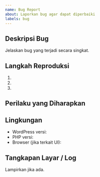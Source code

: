 ```yaml
---
name: Bug Report
about: Laporkan bug agar dapat diperbaiki
labels: bug
---
```


## Deskripsi Bug
Jelaskan bug yang terjadi secara singkat.

## Langkah Reproduksi
1. 
2. 
3. 

## Perilaku yang Diharapkan

## Lingkungan
- WordPress versi:
- PHP versi:
- Browser (jika terkait UI):

## Tangkapan Layar / Log
Lampirkan jika ada.

